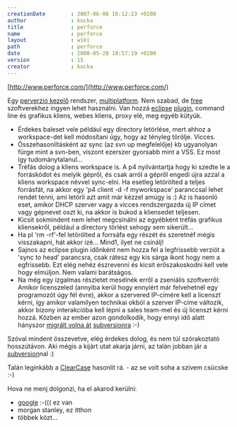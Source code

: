 ```yaml
---
creationDate        : 2007-06-06 16:12:23 +0200 
author              : kocka 
title               : perforce 
name                : perforce 
layout              : wiki 
path                : perforce 
date                : 2008-05-20 18:57:19 +0200 
version             : 15 
creator             : kocka 
---
```

[http://www.perforce.com/](http://www.perforce.com/)

Egy [perverzió kezelő](version%20control.html) rendszer, [multiplatform](Missing.html). Nem szabad, de [free](Open%20Source.html) szoftverekhez ingyen lehet használni. Van hozzá [eclipse](Eclipse.html) [plugin](http://www.perforce.com/perforce/products/p4wsad.html), command line és grafikus kliens, webes kliens, proxy elé, meg egyéb kütyük.

*   Érdekes baleset vele például egy directory letörlése, mert ahhoz a workspace-det kell módosítani úgy, hogy az tényleg törölje. Vicces.
*   Összehasonlításként az sync (az svn up megfelelője) kb ugyanolyan fürge mint a svn-ben, viszont ezerszer gyorsabb mint a VSS. Ez most így tudománytalanul...
*   Tréfás dolog a kliens workspace is. A p4 nyilvántartja hogy ki szedte le a forráskódot és melyik gépről, és csak arról a gépről engedi újra azzal a kliens workspace névvel sync-elni. Ha esetleg letörölted a teljes forrásfát, na akkor egy 'p4 client -d -f myworkspace' paranccsal lehet rendet tenni, ami letörli azt amit már kézzel amúgy is :) Az is hasonló eset, amikor DHCP szerver vagy a vicces rendszergazda új IP címet vagy gépnevet oszt ki, na akkor is bukod a kliensedet teljesen.
*   Kicsit sokmindent nem lehet megcsinálni az egyébként tréfás grafikus kliensekről, például a directory törlést sehogy sem sikerült...
*   Ha pl 'rm -rf'-fel letörölted a forrsáfa egy részét és szeretnéf mégis visszakapni, hát akkor izé... Mind1, ilyet ne csinálj!
*   Sajnos az eclipse plugin időnként nem hozza fel a legfrissebb verziót a 'sync to head' parancsra, csak rátesz egy kis sárga ikont hogy nem a egfrissebb. Ezt elég nehéz észrevenni és kicsit erőszakoskodni kell vele hogy elmúljon. Nem valami barátságos.
*   Na még egy izgalmas részletet mesélnék erről a zseniális szoftverről: Amikor licenszeled (annyiba kerül hogy ennyiért már felvehetnél egy programozót úgy fél évre), akkor a szervered IP-címére kell a licenszt kérni, így amikor valamilyen technikai okból a szerver IP-címe változik, akkor bizony interakcióba kell lépni a sales team-mel és új licenszt kérni hozzá. Közben az ember azon gondolkodik, hogy ennyi idő alatt hányszor [migrált volna át](http://p42svn.tigris.org/) [subversionra](subversion.html) :-)

Szóval mindent összevetve, elég érdekes dolog, és nem túl szórakoztató hosszútávon. Aki mégis a kijárt utat akarja járni, az talán jobban jár a [subversion](subversion.html)nal :)

Talán leginkább a [ClearCase](ClearCase.html) hasonlít rá. - az se volt soha a szivem csücske :-)


Hova ne menj dolgonzi, ha el akarod kerülni:

*   [google](http://versioncontrolblog.com/2006/12/03/perforce-as-the-version-control-system-at-google/) :-((( ez van
*   morgan stanley, ez itthon
*   többek közt...


